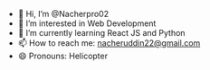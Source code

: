- 👋 Hi, I’m @Nacherpro02
- 👀 I’m interested in Web Development
- 🌱 I’m currently learning React JS and Python
- 📫 How to reach me: nacheruddin22@gmail.com
- 😄 Pronouns: Helicopter
<!---
Nacherpro02/Nacherpro02 is a ✨ special ✨ repository because its `README.md` (this file) appears on your GitHub profile.
You can click the Preview link to take a look at your changes.
--->
